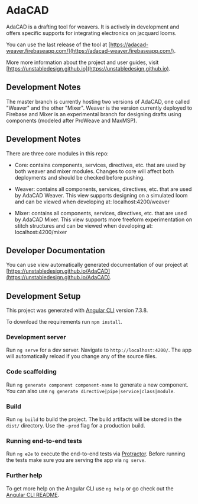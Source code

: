 # AdaCAD
AdaCAD is a drafting tool for weavers. It is actively in development and offers specific supports for integrating electronics on jacquard looms. 

You can use the last release of the tool at [https://adacad-weaver.firebaseapp.com/](https://adacad-weaver.firebaseapp.com/).

More more information about the project and user guides, visit [https://unstabledesign.github.io](https://unstabledesign.github.io).


## Development Notes
The master branch is currently hosting two versions of AdaCAD, one called "Weaver" and the other "Mixer". Weaver is the version currently deployed to Firebase and Mixer is an experimental branch for designing drafts using components (modeled after ProWeave and MaxMSP).

## Development Notes
There are three core modules in this repo: 
- Core: contains components, services, directives, etc. that are used by both weaver and mixer modules. Changes to core will affect both deployments and should be checked before pushing.

- Weaver: contains all components, services, directives, etc. that are used by AdaCAD Weaver. This view supports designing on a simulated loom and can be viewed when developing at: localhost:4200/weaver

- Mixer: contains all components, services, directives, etc. that are used by AdaCAD Mixer. This view supports more freeform experimentation on stitch structures and can be viewed when developing at: localhost:4200/mixer



## Developer Documentation 
You can use view automatically generated documentation of our project at [https://unstabledesign.github.io/AdaCAD](https://unstabledesign.github.io/AdaCAD).


## Development Setup
This project was generated with [Angular CLI](https://github.com/angular/angular-cli) version 7.3.8.

To download the requirements run `npm install`.

### Development server

Run `ng serve` for a dev server. Navigate to `http://localhost:4200/`. The app will automatically reload if you change any of the source files.

### Code scaffolding

Run `ng generate component component-name` to generate a new component. You can also use `ng generate directive|pipe|service|class|module`.

### Build

Run `ng build` to build the project. The build artifacts will be stored in the `dist/` directory. Use the `-prod` flag for a production build.

### Running end-to-end tests

Run `ng e2e` to execute the end-to-end tests via [Protractor](http://www.protractortest.org/).
Before running the tests make sure you are serving the app via `ng serve`.

### Further help

To get more help on the Angular CLI use `ng help` or go check out the [Angular CLI README](https://github.com/angular/angular-cli/blob/master/README.md).
